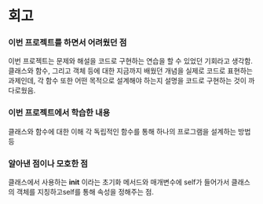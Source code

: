 # 회고

### 이번 프로젝트를 하면서 어려웠던 점
이번 프로젝트는 문제와 해설을 코드로 구현하는 연습을 할 수 있었던 기회라고 생각함.
클래스와 함수, 그리고 객체 등에 대한 지금까지 배웠던 개념을 실제로 코드로 표현하는 과제인데,
각 함수 또한 어떤 목적으로 설계해야 하는지 설명을 코드로 구현하는 것이 까다로웠음.


### 이번 프로젝트에서 학습한 내용
클래스와 함수에 대한 이해
각 독립적인 함수를 통해 하나의 프로그램을 설계하는 방법 등


### 알아낸 점이나 모호한 점
클래스에서 사용하는 __init__ 이라는 초기화 메서드와 매개변수에 self가 들어가서 클래스의 객체를 지칭하고self를 통해 속성을 정해주는 점.
